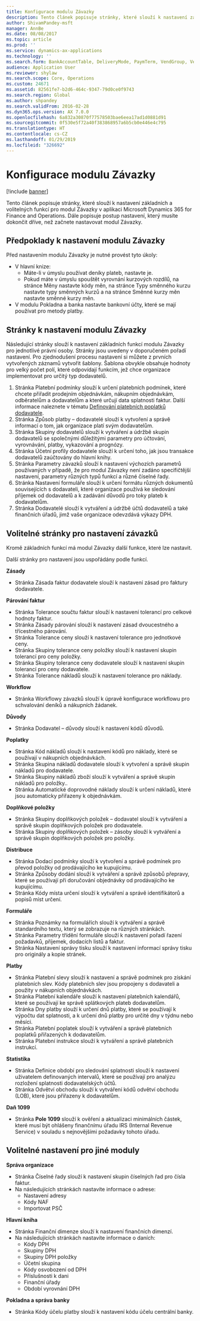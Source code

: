 ```yaml
---
title: Konfigurace modulu Závazky
description: Tento článek popisuje stránky, které slouží k nastavení základních a volitelných funkcí pro modul Závazky v aplikaci Microsoft Dynamics 365 for Finance and Operations. Dále popisuje postup nastavení, který musíte dokončit dříve, než začnete nastavovat modul Závazky.
author: ShivamPandey-msft
manager: AnnBe
ms.date: 08/08/2017
ms.topic: article
ms.prod: ''
ms.service: dynamics-ax-applications
ms.technology: ''
ms.search.form: BankAccountTable, DeliveryMode, PaymTerm, VendGroup, VendParameters, VendPaymMode, VendTable
audience: Application User
ms.reviewer: shylaw
ms.search.scope: Core, Operations
ms.custom: 24671
ms.assetid: 82561fe7-b2d6-464c-9347-79d0ce0f9743
ms.search.region: Global
ms.author: shpandey
ms.search.validFrom: 2016-02-28
ms.dyn365.ops.version: AX 7.0.0
ms.openlocfilehash: 6a832a30870f77578503bae6eea17ad1d0881d91
ms.sourcegitcommit: 0f530e5f72a40f383868957a6b5cb0e446e4c795
ms.translationtype: HT
ms.contentlocale: cs-CZ
ms.lasthandoff: 01/29/2019
ms.locfileid: "326692"
---
```

# <a name="configure-accounts-payable"></a>Konfigurace modulu Závazky

[!include [banner](../includes/banner.md)]

Tento článek popisuje stránky, které slouží k nastavení základních a volitelných funkcí pro modul Závazky v aplikaci Microsoft Dynamics 365 for Finance and Operations. Dále popisuje postup nastavení, který musíte dokončit dříve, než začnete nastavovat modul Závazky.

<a name="prerequisites-for-accounts-payable-setup"></a>Předpoklady k nastavení modulu Závazky
----------------------------------------

Před nastavením modulu Závazky je nutné provést tyto úkoly:

-   V hlavní knize:
    -   Máte-li v úmyslu používat deníky plateb, nastavte je.
    -   Pokud máte v úmyslu spouštět vyrovnání kurzových rozdílů, na stránce Měny nastavte kódy měn, na stránce Typy směnného kurzu nastavte typy směnných kurzů a na stránce Směnné kurzy měn nastavte směnné kurzy měn.
-   V modulu Pokladna a banka nastavte bankovní účty, které se mají používat pro metody platby.

## <a name="setup-pages-for-accounts-payable"></a>Stránky k nastavení modulu Závazky

Následující stránky slouží k nastavení základních funkcí modulu Závazky pro jednotlivé právní osoby. Stránky jsou uvedeny v doporučeném pořadí nastavení. Pro zjednodušení procesu nastavení si můžete z prvních vytvořených záznamů vytvořit šablony. Šablona obvykle obsahuje hodnoty pro velký počet polí, které odpovídají funkcím, jež chce organizace implementovat pro určitý typ dodavatelů.
1.  Stránka Platební podmínky slouží k určení platebních podmínek, které chcete přiřadit prodejním objednávkám, nákupním objednávkám, odběratelům a dodavatelům a které určují data splatnosti faktur. Další informace naleznete v tématu [Definování platebních poplatků dodavatele](tasks/define-vendor-payment-fees.md).
2.  Stránka Způsob platby – dodavatelé slouží k vytvoření a správě informací o tom, jak organizace platí svým dodavatelům.
3.  Stránka Skupiny dodavatelů slouží k vytváření a údržbě skupin dodavatelů se společnými důležitými parametry pro účtování, vyrovnávání, platby, vykazování a prognózy.
4.  Stránka Účetní profily dodavatele slouží k určení toho, jak jsou transakce dodavatelů zaúčtovány do hlavní knihy.
5.  Stránka Parametry závazků slouží k nastavení výchozích parametrů používaných v případě, že pro modul Závazky není zadáno specifičtější nastavení, parametry různých typů funkcí a různé číselné řady.
6.  Stránka Nastavení formuláře slouží k určení formátu různých dokumentů souvisejících s dodavateli, které organizace používá ke sledování příjemek od dodavatelů a k zadávání důvodů pro toky plateb k dodavatelům.
7.  Stránka Dodavatelé slouží k vytváření a údržbě účtů dodavatelů a také finančních úřadů, jimž vaše organizace odevzdává výkazy DPH.

## <a name="optional-setup-pages-for-accounts-payable"></a>Volitelné stránky pro nastavení závazků
Kromě základních funkcí má modul Závazky další funkce, které lze nastavit.

Další stránky pro nastavení jsou uspořádány podle funkcí.

**Zásady**
-   Stránka Zásada faktur dodavatele slouží k nastavení zásad pro faktury dodavatele.

**Párování faktur**

-   Stránka Tolerance součtu faktur slouží k nastavení tolerancí pro celkové hodnoty faktur.
-   Stránka Zásady párování slouží k nastavení zásad dvoucestného a třícestného párování.
-   Stránka Tolerance ceny slouží k nastavení tolerance pro jednotkové ceny.
-   Stránka Skupiny tolerance ceny položky slouží k nastavení skupin tolerancí pro ceny položky.
-   Stránka Skupiny tolerance ceny dodavatele slouží k nastavení skupin tolerancí pro ceny dodavatele.
-   Stránka Tolerance nákladů slouží k nastavení tolerance pro náklady.

**Workflow**

-   Stránka Workflowy závazků slouží k úpravě konfigurace workflowu pro schvalování deníků a nákupních žádanek.

**Důvody**

-   Stránka Dodavatel – důvody slouží k nastavení kódů důvodů.

**Poplatky**

-   Stránka Kód nákladů slouží k nastavení kódů pro náklady, které se používají v nákupních objednávkách.
-   Stránka Skupina nákladů dodavatele slouží k vytvoření a správě skupin nákladů pro dodavatele.
-   Stránka Skupiny nákladů zboží slouží k vytváření a správě skupin nákladů pro položky..
-   Stránka Automatické doprovodné náklady slouží k určení nákladů, které jsou automaticky přiřazeny k objednávkám.

**Doplňkové položky**

-   Stránka Skupiny doplňkových položek – dodavatel slouží k vytváření a správě skupin doplňkových položek pro dodavatele.
-   Stránka Skupiny doplňkových položek – zásoby slouží k vytváření a správě skupin doplňkových položek pro položky.

**Distribuce**

-   Stránka Dodací podmínky slouží k vytvoření a správě podmínek pro převod položky od prodávajícího ke kupujícímu.
-   Stránka Způsoby dodání slouží k vytváření a správě způsobů přepravy, které se používají při doručování objednávky od prodávajícího ke kupujícímu.
-   Stránka Kódy místa určení slouží k vytváření a správě identifikátorů a popisů míst určení.

**Formuláře**

-   Stránka Poznámky na formulářích slouží k vytváření a správě standardního textu, který se zobrazuje na různých stránkách.
-   Stránka Parametry třídění formuláře slouží k nastavení pořadí řazení požadavků, příjemek, dodacích listů a faktur.
-   Stránka Nastavení správy tisku slouží k nastavení informací správy tisku pro originály a kopie stránek.

**Platby**

-   Stránka Platební slevy slouží k nastavení a správě podmínek pro získání platebních slev. Kódy platebních slev jsou propojeny s dodavateli a použity v nákupních objednávkách.
-   Stránka Platební kalendáře slouží k nastavení platebních kalendářů, které se používají ke správě splátkových plateb dodavatelům.
-   Stránka Dny platby slouží k určení dnů platby, které se používají k výpočtu dat splatnosti, a k určení dnů platby pro určité dny v týdnu nebo měsíci.
-   Stránka Platební poplatek slouží k vytváření a správě platebních poplatků přiřazených k dodavatelům.
-   Stránka Platební instrukce slouží k vytváření a správě platebních instrukcí.

**Statistika**

-   Stránka Definice období pro sledování splatnosti slouží k nastavení uživatelem definovaných intervalů, které se používají pro analýzu rozložení splatnosti dodavatelských účtů.
-   Stránka Odvětví obchodu slouží k vytváření kódů odvětví obchodu (LOB), které jsou přiřazeny k dodavatelům.

**Daň 1099**

-   Stránka **Pole 1099** slouží k ověření a aktualizaci minimálních částek, které musí být ohlášeny finančnímu úřadu IRS (Internal Revenue Service) v souladu s nejnovějšími požadavky tohoto úřadu.

## <a name="optional-setup-for-other-modules"></a>**Volitelné nastavení pro jiné moduly**
**Správa organizace**

-   Stránka Číselné řady slouží k nastavení skupin číselných řad pro čísla faktur.
-   Na následujících stránkách nastavíte informace o adrese:
    -   Nastavení adresy
    -   Kódy NAF
    -   Importovat PSČ

**Hlavní kniha**

-   Stránka Finanční dimenze slouží k nastavení finančních dimenzí.
-   Na následujících stránkách nastavíte informace o daních:
    -   Kódy DPH
    -   Skupiny DPH
    -   Skupiny DPH položky
    -   Účetní skupina
    -   Kódy osvobození od DPH
    -   Příslušnosti k dani
    -   Finanční úřady
    -   Období vyrovnání DPH

**Pokladna a správa banky**

-   Stránka Kódy účelu platby slouží k nastavení kódu účelu centrální banky.





